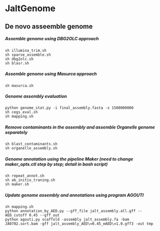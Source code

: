 # JaltGenome

## De novo asseemble genome
##### Assemble genome using DBG2OLC approach
```
sh illumina_trim.sh
sh sparse_assemble.sh
sh dbg2olc.sh
sh blasr.sh
```
##### Assemble genome using Masurca approach
```
sh masurca.sh
```
##### Genome assembly evaluation
```
python genome_stat.py -i final_assembly.fasta -s 1500000000
sh cegs_eval.sh
sh mapping.sh
```
##### Remove contaminants in the assembly and assemble Organelle genome separately
```
sh blast_contaminants.sh
sh organelle_assembly.sh
```
##### Genome annotation using the pipeline Maker (need to change maker_opts.ctl step by step; detail in bash script)
```
sh repeat_annot.sh
sh ab_initio_traning.sh
sh maker.sh
```
##### Update genome assembly and annotations using program AGOUTI
```
sh mapping.sh
python annotation_by_AED.py --gff_file jalt_assembly.all.gff --AED_cutoff 0.45 --gff_out
python agouti.py scaffold -assembly jalt_assembly.fa -bam JA0702.sort.bam -gff jalt_assembly_AED\=0.45_eAED\=1.0.gff3 -out tmp
```
